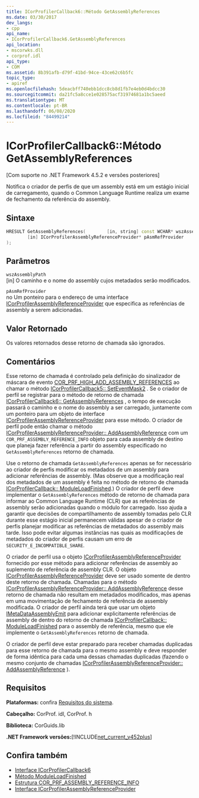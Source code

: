 ```yaml
---
title: ICorProfilerCallback6::Método GetAssemblyReferences
ms.date: 03/30/2017
dev_langs:
- cpp
api_name:
- ICorProfilerCallback6.GetAssemblyReferences
api_location:
- mscorwks.dll
- corprof.idl
api_type:
- COM
ms.assetid: 8b391afb-d79f-41bd-94ce-43ce62c6b5fc
topic_type:
- apiref
ms.openlocfilehash: 5deacbff740ebb1dcc8cb8d1fb7e4eb0d4bdcc30
ms.sourcegitcommit: da21fc5a8cce1e028575acf31974681a1bc5aeed
ms.translationtype: MT
ms.contentlocale: pt-BR
ms.lasthandoff: 06/08/2020
ms.locfileid: "84499214"
---
```

# <a name="icorprofilercallback6getassemblyreferences-method"></a>ICorProfilerCallback6::Método GetAssemblyReferences
[Com suporte no .NET Framework 4.5.2 e versões posteriores]  
  
 Notifica o criador de perfis de que um assembly está em um estágio inicial de carregamento, quando o Common Language Runtime realiza um exame de fechamento da referência do assembly.  
  
## <a name="syntax"></a>Sintaxe  
  
```cpp
HRESULT GetAssemblyReferences(        [in, string] const WCHAR* wszAssemblyPath,  
        [in] ICorProfilerAssemblyReferenceProvider* pAsmRefProvider  
);  
```  
  
## <a name="parameters"></a>Parâmetros  
 `wszAssemblyPath`  
 [in] O caminho e o nome do assembly cujos metadados serão modificados.  
  
 `pAsmRefProvider`  
 no Um ponteiro para o endereço de uma interface [ICorProfilerAssemblyReferenceProvider](icorprofilerassemblyreferenceprovider-interface.md) que especifica as referências de assembly a serem adicionadas.  
  
## <a name="return-value"></a>Valor Retornado  
 Os valores retornados desse retorno de chamada são ignorados.  
  
## <a name="remarks"></a>Comentários  
 Esse retorno de chamada é controlado pela definição do sinalizador de máscara de evento [COR_PRF_HIGH_ADD_ASSEMBLY_REFERENCES](cor-prf-high-monitor-enumeration.md) ao chamar o método [ICorProfilerCallback5:: SetEventMask2](icorprofilerinfo5-seteventmask2-method.md) . Se o criador de perfil se registrar para o método de retorno de chamada [ICorProfilerCallback6:: GetAssemblyReferences](icorprofilercallback6-getassemblyreferences-method.md) , o tempo de execução passará o caminho e o nome do assembly a ser carregado, juntamente com um ponteiro para um objeto de interface [ICorProfilerAssemblyReferenceProvider](icorprofilerassemblyreferenceprovider-interface.md) para esse método. O criador de perfil pode então chamar o método [ICorProfilerAssemblyReferenceProvider:: AddAssemblyReference](icorprofilerassemblyreferenceprovider-addassemblyreference-method.md) com um `COR_PRF_ASSEMBLY_REFERENCE_INFO` objeto para cada assembly de destino que planeja fazer referência a partir do assembly especificado no `GetAssemblyReferences` retorno de chamada.  
  
 Use o retorno de chamada `GetAssemblyReferences` apenas se for necessário ao criador de perfis modificar os metadados de um assembly para adicionar referências de assembly. (Mas observe que a modificação real dos metadados de um assembly é feita no método de retorno de chamada [ICorProfilerCallback:: ModuleLoadFinished](icorprofilercallback-moduleloadfinished-method.md).) O criador de perfil deve implementar o `GetAssemblyReferences` método de retorno de chamada para informar ao Common Language Runtime (CLR) que as referências de assembly serão adicionadas quando o módulo for carregado.  Isso ajuda a garantir que decisões de compartilhamento de assembly tomadas pelo CLR durante esse estágio inicial permanecem válidas apesar de o criador de perfis planejar modificar as referências de metadados do assembly mais tarde.  Isso pode evitar algumas instâncias nas quais as modificações de metadados do criador de perfis causam um erro de `SECURITY_E_INCOMPATIBLE_SHARE`.  
  
 O criador de perfil usa o objeto [ICorProfilerAssemblyReferenceProvider](icorprofilerassemblyreferenceprovider-interface.md) fornecido por esse método para adicionar referências de assembly ao suplemento de referência de assembly CLR.  O objeto [ICorProfilerAssemblyReferenceProvider](icorprofilerassemblyreferenceprovider-interface.md) deve ser usado somente de dentro deste retorno de chamada. Chamadas para o método [ICorProfilerAssemblyReferenceProvider:: AddAssemblyReference](icorprofilerassemblyreferenceprovider-addassemblyreference-method.md) desse retorno de chamada não resultam em metadados modificados, mas apenas em uma movimentação de fechamento de referência de assembly modificada. O criador de perfil ainda terá que usar um objeto [IMetaDataAssemblyEmit](../metadata/imetadataassemblyemit-interface.md) para adicionar explicitamente referências de assembly de dentro do retorno de chamada [ICorProfilerCallback:: ModuleLoadFinished](icorprofilercallback-moduleloadfinished-method.md) para o assembly de referência, mesmo que ele implemente o `GetAssemblyReferences` retorno de chamada.  
  
 O criador de perfil deve estar preparado para receber chamadas duplicadas para esse retorno de chamada para o mesmo assembly e deve responder de forma idêntica para cada uma dessas chamadas duplicadas (fazendo o mesmo conjunto de chamadas [ICorProfilerAssemblyReferenceProvider:: AddAssemblyReference](icorprofilerassemblyreferenceprovider-addassemblyreference-method.md) ).  
  
## <a name="requirements"></a>Requisitos  
 **Plataformas:** confira [Requisitos do sistema](../../get-started/system-requirements.md).  
  
 **Cabeçalho:** CorProf. idl, CorProf. h  
  
 **Biblioteca:** CorGuids.lib  
  
 **.NET Framework versões:**[!INCLUDE[net_current_v452plus](../../../../includes/net-current-v452plus-md.md)]  
  
## <a name="see-also"></a>Confira também

- [Interface ICorProfilerCallback6](icorprofilercallback6-interface.md)
- [Método ModuleLoadFinished](icorprofilercallback-moduleloadfinished-method.md)
- [Estrutura COR_PRF_ASSEMBLY_REFERENCE_INFO](cor-prf-assembly-reference-info-structure.md)
- [Interface ICorProfilerAssemblyReferenceProvider](icorprofilerassemblyreferenceprovider-interface.md)
